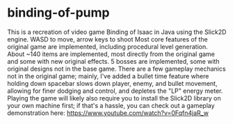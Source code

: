 # binding-of-pump
This is a recreation of video game Binding of Isaac in Java using the Slick2D engine.
WASD to move, arrow keys to shoot
Most core features of the original game are implemented, including procedural level generation.
About ~140 items are implemented, most directly from the original game and some with new original effects.
5 bosses are implemented, some with original designs not in the base game.
There are a few gameplay mechanics not in the original game; mainly, I've added a bullet time feature where
holding down spacebar slows down player, enemy, and bullet movement, allowing for finer dodging and control, and depletes the "LP" energy meter.
Playing the game will likely also require you to install the Slick2D library on your own machine first;
if that's a hassle, you can check out a gameplay demonstration here:
https://www.youtube.com/watch?v=0Fqfn4jaR_w
